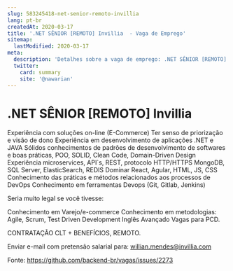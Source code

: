 ```yaml
---
slug: 583245418-net-senior-remoto-invillia
lang: pt-br
createdAt: 2020-03-17
title: '.NET SÊNIOR [REMOTO] Invillia  - Vaga de Emprego'
sitemap:
  lastModified: 2020-03-17
meta:
  description: 'Detalhes sobre a vaga de emprego: .NET SÊNIOR [REMOTO] Invillia '
  twitter:
    card: summary
    site: '@nawarian'
---
```


# .NET SÊNIOR [REMOTO] Invillia 

Experiência com soluções on-line (E-Commerce)
Ter senso de priorização e visão de dono
Experiência em desenvolvimento de aplicações .NET e JAVA
Sólidos conhecimentos de padrões de desenvolvimento de softwares e boas práticas, POO, SOLID, Clean Code, Domain-Driven Design
Experiência microservices, API`s, REST, protocolo HTTP/HTTPS
MongoDB, SQL Server, ElasticSearch, REDIS
Dominar React, Agular, HTML, JS, CSS
Conhecimento das práticas e métodos relacionados aos processos de DevOps
Conhecimento em ferramentas Devops (Git, Gitlab, Jenkins)

Seria muito legal se você tivesse:

Conhecimento em Varejo/e-commerce
Conhecimento em metodologias: Agile, Scrum, Test Driven Development
Inglês Avançado
Vagas para PCD. 

CONTRATAÇÃO CLT + BENEFÍCIOS, REMOTO. 

Enviar e-mail com pretensão salarial para:  willian.mendes@invillia.com

Fonte: https://github.com/backend-br/vagas/issues/2273